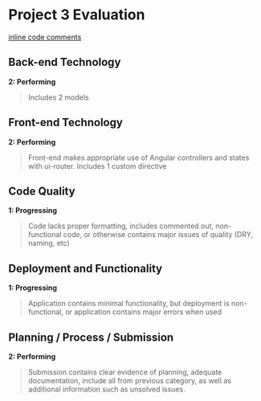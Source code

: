 # Project 3 Evaluation

[inline code comments]()

## Back-end Technology

**2: Performing**

> Includes 2 models

## Front-end Technology

**2: Performing**

> Front-end makes appropriate use of Angular controllers and states with ui-router. Includes 1 custom directive

## Code Quality

**1: Progressing**

> Code lacks proper formatting, includes commented out, non-functional code, or otherwise contains major issues of quality (DRY, naming, etc)

## Deployment and Functionality

**1: Progressing**

> Application contains minimal functionality, but deployment is non-functional, or application contains major errors when used

## Planning / Process / Submission

**2: Performing**

> Submission contains clear evidence of planning, adequate documentation, include all from previous category, as well as additional information such as unsolved issues.
